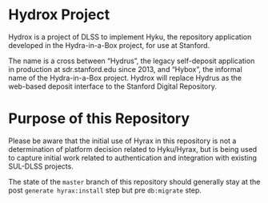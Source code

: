 # Hydrox Project

Hydrox is a project of DLSS to implement Hyku, the repository application developed in the Hydra-in-a-Box project, for use at Stanford.  

The name is a cross between “Hydrus”, the legacy self-deposit application in production at sdr.stanford.edu since 2013, and “Hybox”, the informal name of the Hydra-in-a-Box project. Hydrox will replace Hydrus as the web-based deposit interface to the Stanford Digital Repository.

# Purpose of this Repository

Please be aware that the initial use of Hyrax in this repository is not a determination of platform decision related to Hyku/Hyrax, but is being used to capture initial work related to authentication and integration with existing SUL-DLSS projects.

The state of the `master` branch of this repository should generally stay at the post `generate hyrax:install` step but pre `db:migrate` step.
